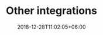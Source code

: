 ---
title: "Other integrations"
date: 2018-12-28T11:02:05+06:00
icon: "ti-package"
description: "Zapier, Make and Bubble.io integrations"
type : "docs"
---